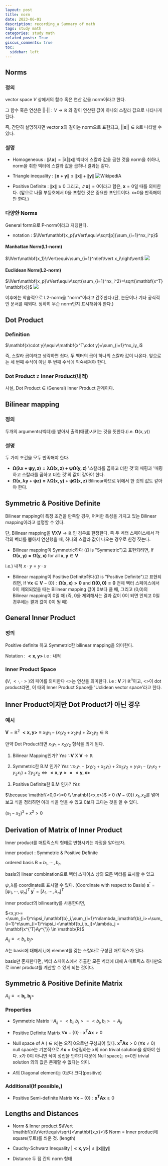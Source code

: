 ```yaml
---
layout: post
title: norm
date: 2023-06-01
description: recording_a Summary of math
tags: study math
categories: study math
related_posts: True
giscus_comments: true
toc:
  sidebar: left
---
```



## Norms

### 정의

vector space $V$ 상에서의 함수 혹은 연산 값을 norm이라고 한다.

그 함수 혹은 연산은 $\left\vert\left\vert \cdot\right\vert\right\vert : V\rightarrow\mathbb{R}$ 와 같이 연산된 값이 하나의 스칼라 값으로 나타나게 된다.

즉, 간단히 설명하자면 vector $\mathbf{x}$의 길이는 norm으로 표현되고, $\left\vert\left\vert \mathbf{x}\right\vert\right\vert \in \mathbb{R}$로 나타낼 수 있다.

### 설명
- Homogeneous : $\lVert\lambda\mathbf{x} \rVert = \left\vert \lambda \right\vert\lVert\mathbf{x} \rVert$
벡터에 스칼라 값을 곱한 것을 norm을 취하나, norm을 취한 벡터에 스칼라 값을 곱하나 결과는 같다.

- Triangle inequality : $\lVert \mathbf{x+y}\rVert\le\lVert \mathbf{x}\rVert +\lVert \mathbf{y}\rVert$
![WikipediA](https://velog.velcdn.com/images/jinnij/post/66e07f5e-5adf-48e8-b1e6-04a02653fda7/image.png)

- Positive Definite : $\lVert \mathbf{x}\rVert\ge0$ 그리고, $\lVert \mathbf{x}\rVert= 0$이라고 함은, $\mathbf{x}=0$일 때를 의미한다.
(앞으로 나올 부등호에서 0을 포함한 것은 중요한 포인트이다. x=0을 만족해야만 한다.)

### 다양한 Norms

General form으로 P-norm이라고 지칭한다.
- notation : $\lVert\mathbf{x_p}\rVert\equiv\sqrt[p]{\sum_{i=1}^nx_i^p}$

#### Manhattan Norm(L1-norm)
$\lVert\mathbf{x_1}\rVert\equiv\sum_{i=1}^n\left\vert x_i\right\vert$
![](https://velog.velcdn.com/images/jinnij/post/e16142c3-3aad-47e2-abc9-6b71af95cc19/image.png)

#### Euclidean Norm(L2-norm)
$\lVert\mathbf{x_p}\rVert\equiv\sqrt{\sum_{i=1}^nx_i^2}=\sqrt{\mathbf{x^T}\mathbf{x}}$
![](https://velog.velcdn.com/images/jinnij/post/3c1028c6-d545-436b-88e0-477e74c75403/image.png)


이후에는 학습적으로 L2-norm을 "norm"이라고 간주한다.(단, 논문이나 기타 공식적인 문서를 예외다. 정확히 무슨 norm인지 표시해줘야 한다.)

## Dot Product

### Definition
$\mathbf{x\cdot y}\equiv\mathbf{x^T\cdot y}=\sum_{i=1}^nx_iy_i$

즉, 스칼라 곱이라고 생각하면 쉽다. 두 벡터의 곱이 하나의 스칼라 값이 나온다. 앞으로는 세 번째 수식이 아닌 두 번째 수식에 익숙해져야 한다.

### Dot Product $\neq$ Inner Product(내적)

사실, Dot Product $\in$ (General) Inner Product 관계이다.

## Bilinear mapping

### 정의
두개의 arguments(벡터)를 받아서 출력(매핑)시키는 것을 뜻한다.(i.e. $\mathbf\Omega(x,y)$)

### 설명
두 가지 조건을 모두 만족해야 한다.
- $\mathbf{\Omega(\lambda x+\psi y,z)=\lambda\Omega(x,z)+\psi\Omega(y,z)}$
'스칼라를 곱하고 더한 것'의 매핑과 '매핑하고 스칼라를 곱하고 더한 것'의 값이 같아야 한다. 
- $\mathbf{\Omega( x,\lambda y+\psi z)=\lambda\Omega(x,y)+\psi\Omega(x,z)}$ 
Bilinear하므로 뒤에서 한 것의 값도 같아야 한다.

## Symmetric & Positive Definite

Bilinear mapping이 특정 조건을 만족할 경우, 어떠한 특성을 가지고 있는 Bilinear mapping이라고 설명할 수 있다.

단, Bilinear mapping을 $\mathbf{V}$X$\mathbf{V}\rightarrow\mathbb{R}$ 인 경우로 한정한다. 즉 두 벡터 스페이스에서 각각의 벡터를 뽑아서 연산했을 때, 하나의 스칼라 값이 나오는 경우로 한정 짓는다.

- Bilinear mapping이 Symmetric하다
($\Omega$ is "Symmetric")고 표현되려면,
If $\mathbf{\Omega(x,y)=\Omega(y,x)}$ for all $\mathbf{x,y}\in\mathbf{V}$

i.e.) 내적 $x\cdot y=y\cdot x$

- Bilinear mapping이 Positive Definite하다($\Omega$ is "Positive Definite")고 표현되려면,
If $\forall\mathbf{x}\in\mathbf{V}-\{0\}: \mathbf{\Omega(x,x)>0}$ and $\mathbf{\Omega(0,0)=0}$
전체 벡터 스페이스에서 0이 제외되었을 때는 Bilinear mapping 값이 0보다 클 때, 그리고 (0,0)의 Bilinear mapping이 0일 때
(즉, 0을 제외해서는 결과 값이 0이 되면 안되고 0일 경우에는 결과 값이 0이 될 때)

## General Inner Product

### 정의

Positive definite 하고 Symmetric한 bilinear mapping을 의미한다.

Notation : $\mathbf{<x,y>}$
i.e : 내적

### Inner Product Space
$\mathbf(V,<\cdot,\cdot>)$의 페어를 의미한다 <>는 연산을 의미한다.
i.e : $\mathbf{V}$ 가 $\mathbb{R}^n$이고, <>이 dot product라면,
이 때의 Inner Product Space를 'Uclidean vector space'라고 한다.

## Inner Product이지만 Dot Product가 아닌 경우

### 예시
$\mathbf{V}=\mathbb{R^2}$
$\mathbf{<x,y>}\equiv x_1y_1-(x_1y_2+x_2y_1)+2x_2y_2 \in \mathbb{R}$

만약 Dot Product라면 $x_1y_1+x_2y_2$ 형식을 띄게 된다.

1) Bilinear Mapping인가? _Yes_
$\because \mathbf{V}$ X $\mathbf{V}\rightarrow \mathbb{R}$

2) Symmetric한 B.M 인가? _Yes_
$\because x_1y_1-(x_1y_2+x_2y_1)+2x_2y_2= y_1x_1-(y_1x_2+y_2x_1)+2y_2x_2 \iff \mathbf{<x,y>=<y,x>}$

3) Positive Definite한 B.M 인가? _Yes_

$\because \mathbf{<0,0>}=0 \\ \mathbf{<x,x>}$ > 0 $(\mathbf{V}-\{0\})$
$x_1, x_2$를 넣어보고 식을 정리하면 아래 식을 얻을 수 있고 0보다 크다는 것을 알 수 있다.

$(x_1-x_2)^2+x^2 >0$

## Derivation of Matrix of Inner Product

Inner product를 매트릭스의 형태로 변형시키는 과정을 알아보자.

inner product : Symmetric & Positive Definite

ordered basis B = $b_1, \cdots, b_n$

basis의 linear combination으로 벡터 스페이스 상의 모든 벡터를 표시할 수 있고

$\psi, \lambda$를 coordinate로 표시할 수 있다. (Coordinate with respect to Basis)
$\mathbf{x^{'}}=[\psi_1,\cdots,\psi_n]^T$
$\mathbf{y^{'}}=[\lambda_1,\cdots,\lambda_n]^T$


inner product의 bilinearity를 사용한다면,

$<x,y>=<\sum_{i=1}^n\psi_i\mathbf{b}_i,\sum_{i=1}^n\lambda_i\mathbf{b}_i>=\sum_{i=1}^n\sum_{i=1}^n\psi_i<\mathbf{b_i,b_j}>\lambda_j = \mathbf{x^{'T}Ay^{'}} \in \mathbb{R}$

$A_{ij}\equiv<b_i,b_j>$

A는 basis에 대해서 i,j에 element를 갖는 스칼라로 구성된 매트릭스가 된다.

basis만 존재한다면, 벡터 스페이스에서 추출한 모든 벡터에 대해 A 매트릭스 하나만으로 inner product를 계산할 수 있게 되는 것이다.

## Symmetric & Positive Definite Matrix

$A_{ij} \equiv <\mathbf{b_i,b_j}>$

### Properties
- Symmetric Matrix
$\because A_{ij}=<b_i,b_j>=<b_j,b_i>=A_{ji}$
- Positive Definite Matrix
$\forall \mathbf{x}-\{0\}: \mathbf{x^TAx}>0$
- Null space of A $(\in \mathbb{R})$는 오직 0으로만 구성되어 있다.
$\mathbf{x^TAx}>0 \ (\forall \mathbf{x}\neq0)$
null space는 기본적으로 $A\mathbf{x}=0$성립하는 x의 non trivial solution을 찾아야 한다. x가 0이 아니면 식이 성립을 안하기 때문에
Null space는 x=0인 trivial solution 외의 값은 존재할 수 없다는 의미.

- $A$의 Diagonal element는 0보다 크다(positive)

### Additional(If possible,)
- Positive Semi-definite Matrix
$\forall \mathbf{x}-\{0\}: \mathbf{x^TAx}\ge0$

## Lengths and Distances

- Norm & Inner product
$\lVert \mathbf{x}\rVert\equiv\sqrt{<\mathbf{x,x}>}$
Norm = Inner product에 square(루트)를 씌운 것. (length)

- Cauchy-Schwarz Inequality
$|\mathbf{<x,y>}|\le\lVert\mathbf{x}\rVert\lVert\mathbf{y}\rVert$

- Distance
두 점 간의 norm 형태
